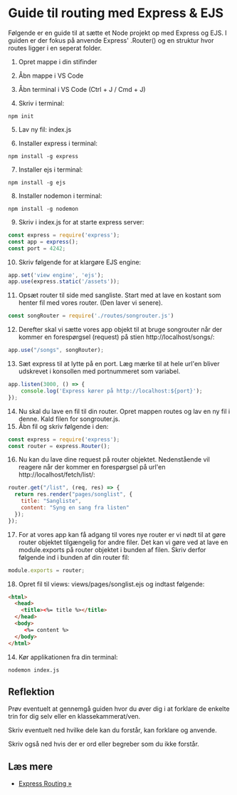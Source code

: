 # Guide til routing med Express & EJS
Følgende er en guide til at sætte et Node projekt op med Express og EJS. I guiden er der fokus på anvende Express' .Router() og en struktur hvor routes ligger i en seperat folder. 

1. Opret mappe i din stifinder

2. Åbn mappe i VS Code

3. Åbn terminal i VS Code (Ctrl + J / Cmd + J)

4. Skriv i terminal: 
```
npm init
```

5. Lav ny fil: index.js

6. Installer express i terminal:
```
npm install -g express
```
7. Installer ejs i terminal:
```
npm install -g ejs
```
8. Installer nodemon i terminal:
```
npm install -g nodemon
```
9. Skriv i index.js for at starte express server:
```javascript
const express = require('express');
const app = express();
const port = 4242;
```
10. Skriv følgende for at klargøre EJS engine:
```javascript
app.set('view engine', 'ejs');
app.use(express.static('/assets'));
```
11. Opsæt router til side med sangliste. Start med at lave en kostant som henter fil med vores router. (Den laver vi senere).
```javascript
const songRouter = require('./routes/songrouter.js')
```
12. Derefter skal vi sætte vores app objekt til at bruge songrouter når der kommer en forespørgsel (request) på stien http://localhost/songs/: 
```javascript
app.use("/songs", songRouter);
```
13. Sæt express til at lytte på en port. Læg mærke til at hele url'en bliver udskrevet i konsollen med portnummeret som variabel. 
```javascript
app.listen(3000, () => {
    console.log('Express kører på http://localhost:${port}');
});
```
14. Nu skal du lave en fil til din router. Opret mappen routes og lav en ny fil i denne. Kald filen for songrouter.js.
15. Åbn fil og skriv følgende i den:
```javascript
const express = require('express');
const router = express.Router();
```
16. Nu kan du lave dine request på router objektet. Nedenstående vil reagere når der kommer en forespørgsel på url'en http://localhost/fetch/list/:
```javascript
router.get("/list", (req, res) => {
  return res.render("pages/songlist", {
    title: "Sangliste",
    content: "Syng en sang fra listen"
  });
});
```
17. For at vores app kan få adgang til vores nye router er vi nødt til at gøre router objektet tilgængelig for andre filer. Det kan vi gøre ved at lave en module.exports på router objektet i bunden af filen. Skriv derfor følgende ind i bunden af din router fil:
```javascript
module.exports = router;
```
18. Opret fil til views: views/pages/songlist.ejs og indtast følgende:
```html
<html>
  <head>
    <title><%= title %></title>
  </head>
  <body>
     <%= content %>
  </body>
</html>
```
14. Kør applikationen fra din terminal:
```
nodemon index.js
```
## Reflektion
Prøv eventuelt at gennemgå guiden hvor du  øver dig i at forklare de enkelte trin for dig selv eller en klassekammerat/ven. 

Skriv eventuelt ned hvilke dele kan du forstår, kan forklare og anvende. 

Skriv også ned hvis der er ord eller begreber som du ikke forstår.

## Læs mere
* [Express Routing &raquo;](https://expressjs.com/en/guide/routing.html)
